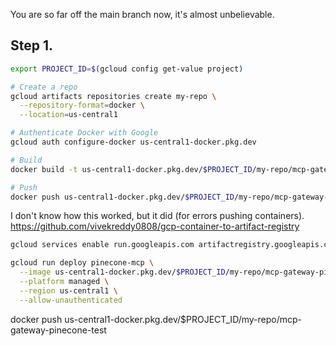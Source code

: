 You are so far off the main branch now, it's almost unbelievable. 

## Step 1.
```bash
export PROJECT_ID=$(gcloud config get-value project)

# Create a repo
gcloud artifacts repositories create my-repo \
  --repository-format=docker \
  --location=us-central1

# Authenticate Docker with Google
gcloud auth configure-docker us-central1-docker.pkg.dev

# Build
docker build -t us-central1-docker.pkg.dev/$PROJECT_ID/my-repo/mcp-gateway-pinecone-test .

# Push
docker push us-central1-docker.pkg.dev/$PROJECT_ID/my-repo/mcp-gateway-pinecone-test
```

I don't know how this worked, but it did (for errors pushing containers).
https://github.com/vivekreddy0808/gcp-container-to-artifact-registry

```bash
gcloud services enable run.googleapis.com artifactregistry.googleapis.com
```

```bash
gcloud run deploy pinecone-mcp \
  --image us-central1-docker.pkg.dev/$PROJECT_ID/my-repo/mcp-gateway-pinecone-test:latest \
  --platform managed \
  --region us-central1 \
  --allow-unauthenticated
```

docker push us-central1-docker.pkg.dev/$PROJECT_ID/my-repo/mcp-gateway-pinecone-test

